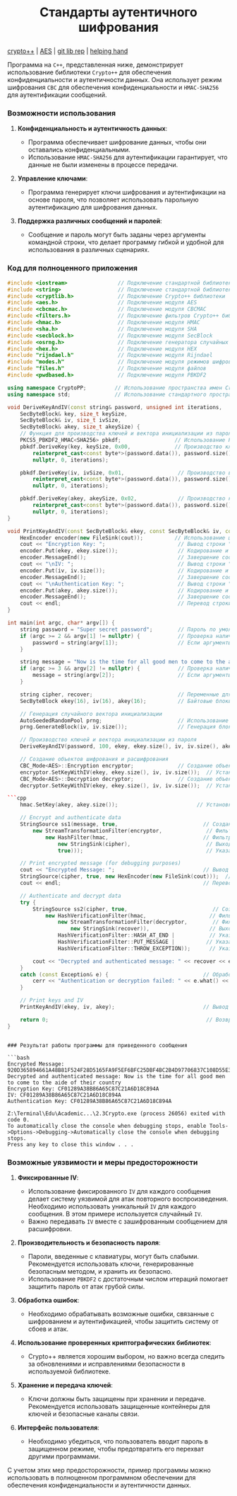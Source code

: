 # <p align = "center">Стандарты аутентичного шифрования</p>

[crypto++](https://www.cryptopp.com/) | [AES](https://www.cryptopp.com/wiki/Advanced_Encryption_Standard) | [git lib rep](https://github.com/weidai11/cryptopp) | [helping hand](https://www.youtube.com/watch?v=5XE4zEN-WKg)

Программа на `C++`, представленная ниже, демонстрирует использование библиотеки `Crypto++` для обеспечения конфиденциальности и аутентичности данных. Она использует режим шифрования `CBC` для обеспечения конфиденциальности и `HMAC-SHA256` для аутентификации сообщений.

### Возможности использования

1. **Конфиденциальность и аутентичность данных**:
   - Программа обеспечивает шифрование данных, чтобы они оставались конфиденциальными.
   - Использование `HMAC-SHA256` для аутентификации гарантирует, что данные не были изменены в процессе передачи.

2. **Управление ключами**:
   - Программа генерирует ключи шифрования и аутентификации на основе пароля, что позволяет использовать парольную аутентификацию для шифрования данных.

3. **Поддержка различных сообщений и паролей**:
   - Сообщение и пароль могут быть заданы через аргументы командной строки, что делает программу гибкой и удобной для использования в различных сценариях.

### Код для полноценного приложения

```cpp
#include <iostream>                // Подключение стандартной библиотеки ввода-вывода
#include <string>                  // Подключение стандартной библиотеки строк
#include <cryptlib.h>              // Подключение Crypto++ библиотеки
#include <aes.h>                   // Подключение модуля AES
#include <cbcmac.h>                // Подключение модуля CBCMAC
#include <filters.h>               // Подключение фильтров Crypto++ библиотеки
#include <hmac.h>                  // Подключение модуля HMAC
#include <sha.h>                   // Подключение модуля SHA
#include <secblock.h>              // Подключение модуля SecBlock
#include <osrng.h>                 // Подключение генератора случайных чисел
#include <hex.h>                   // Подключение модуля HEX
#include "rijndael.h"              // Подключение модуля Rijndael
#include "modes.h"                 // Подключение модуля режимов шифрования
#include "files.h"                 // Подключение модуля файлов
#include <pwdbased.h>              // Подключение модуля PBKDF2

using namespace CryptoPP;         // Использование пространства имен CryptoPP
using namespace std;              // Использование стандартного пространства имен

void DeriveKeyAndIV(const string& password, unsigned int iterations,
    SecByteBlock& key, size_t keySize,
    SecByteBlock& iv, size_t ivSize,
    SecByteBlock& akey, size_t akeySize) {
    // Функция для производства ключей и вектора инициализации из пароля с помощью функции производства ключей (например, PBKDF2)
    PKCS5_PBKDF2_HMAC<SHA256> pbkdf;                 // Использование PBKDF2 с хэш-функцией SHA-256
    pbkdf.DeriveKey(key, keySize, 0x00,              // Производство ключа из пароля
        reinterpret_cast<const byte*>(password.data()), password.size(),
        nullptr, 0, iterations);

    pbkdf.DeriveKey(iv, ivSize, 0x01,                 // Производство вектора инициализации из пароля
        reinterpret_cast<const byte*>(password.data()), password.size(),
        nullptr, 0, iterations);

    pbkdf.DeriveKey(akey, akeySize, 0x02,             // Производство ключа аутентификации из пароля
        reinterpret_cast<const byte*>(password.data()), password.size(),
        nullptr, 0, iterations);
}

void PrintKeyAndIV(const SecByteBlock& ekey, const SecByteBlock& iv, const SecByteBlock& akey) {
    HexEncoder encoder(new FileSink(cout));          // Использование шестнадцатеричного кодировщика для вывода в консоль
    cout << "Encryption Key: ";                       // Вывод строки "Encryption Key: "
    encoder.Put(ekey, ekey.size());                   // Кодирование и вывод ключа шифрования
    encoder.MessageEnd();                             // Завершение сообщения кодировщика
    cout << "\nIV: ";                                 // Вывод строки "IV: "
    encoder.Put(iv, iv.size());                       // Кодирование и вывод вектора инициализации
    encoder.MessageEnd();                             // Завершение сообщения кодировщика
    cout << "\nAuthentication Key: ";                 // Вывод строки "Authentication Key: "
    encoder.Put(akey, akey.size());                   // Кодирование и вывод ключа аутентификации
    encoder.MessageEnd();                             // Завершение сообщения кодировщика
    cout << endl;                                     // Перевод строки
}

int main(int argc, char* argv[]) {
    string password = "Super secret password";        // Пароль по умолчанию
    if (argc >= 2 && argv[1] != nullptr) {            // Проверка наличия аргументов командной строки
        password = string(argv[1]);                   // Если аргументы есть, использовать второй аргумент как пароль
    }

    string message = "Now is the time for all good men to come to the aide of their country";  // Сообщение по умолчанию
    if (argc >= 3 && argv[2] != nullptr) {            // Проверка наличия аргументов командной строки
        message = string(argv[2]);                    // Если аргументы есть, использовать третий аргумент как сообщение
    }

    string cipher, recover;                           // Переменные для хранения зашифрованного сообщения и восстановленного сообщения
    SecByteBlock ekey(16), iv(16), akey(16);          // Байтовые блоки для ключа шифрования, вектора инициализации и ключа аутентификации

    // Генерация случайного вектора инициализации
    AutoSeededRandomPool prng;                        // Использование автоматически генерируемого генератора случайных чисел
    prng.GenerateBlock(iv, iv.size());                // Генерация блока случайных чисел для вектора инициализации

    // Производство ключей и вектора инициализации из пароля
    DeriveKeyAndIV(password, 100, ekey, ekey.size(), iv, iv.size(), akey, akey.size());

    // Создание объектов шифрования и расшифрования
    CBC_Mode<AES>::Encryption encryptor;              // Создание объекта шифрования AES в режиме CBC
    encryptor.SetKeyWithIV(ekey, ekey.size(), iv, iv.size());  // Установка ключа и вектора инициализации для объекта шифрования
    CBC_Mode<AES>::Decryption decryptor;              // Создание объекта расшифрования AES в режиме CBC
    decryptor.SetKeyWithIV(ekey, ekey.size(), iv, iv.size());  // Установка ключа и вектора инициализации для объекта расшифрования

```cpp
    hmac.SetKey(akey, akey.size());                         // Установка ключа аутентификации для объекта HMAC

    // Encrypt and authenticate data
    StringSource ss1(message, true,                           // Создание источника строки для шифрования и аутентификации данных
        new StreamTransformationFilter(encryptor,              // Фильтр шифрования
            new HashFilter(hmac,                              // Фильтр аутентификации с использованием HMAC
                new StringSink(cipher),                        // Выходной поток для зашифрованных данных
                true)));                                       // Указание на конец потока данных

    // Print encrypted message (for debugging purposes)
    cout << "Encrypted Message: ";                            // Вывод строки "Encrypted Message: "
    StringSource(cipher, true, new HexEncoder(new FileSink(cout)));  // Кодирование и вывод зашифрованного сообщения в шестнадцатеричном формате
    cout << endl;                                             // Перевод строки

    // Authenticate and decrypt data
    try {
        StringSource ss2(cipher, true,                           // Создание источника строки для аутентификации и расшифрования данных
            new HashVerificationFilter(hmac,                    // Фильтр проверки аутентификации с использованием HMAC
                new StreamTransformationFilter(decryptor,        // Фильтр расшифрования
                    new StringSink(recover)),                   // Выходной поток для восстановленных данных
                HashVerificationFilter::HASH_AT_END |           // Указание на то, что HMAC находится в конце сообщения
                HashVerificationFilter::PUT_MESSAGE |          // Указание на сохранение сообщения
                HashVerificationFilter::THROW_EXCEPTION));      // Указание на генерацию исключения при неудачной аутентификации

        cout << "Decrypted and authenticated message: " << recover << endl;  // Вывод расшифрованного и аутентифицированного сообщения
    }
    catch (const Exception& e) {                              // Обработка исключений
        cerr << "Authentication or decryption failed: " << e.what() << endl;  // Вывод сообщения об ошибке аутентификации или расшифровки
    }

    // Print keys and IV
    PrintKeyAndIV(ekey, iv, akey);                            // Вывод ключей и вектора инициализации

    return 0;                                                  // Возврат нуля, указывающего на успешное завершение программы
}
```
```

### Результат работы программы для приведенного сообщения

```bash
Encrypted Message: 920D365894661A48B81F524F28D5165FA9F5EF6BFC25DBF4BC2B4D97706837C108D55E33DEF19378627E69AAB6413B3F37316FBAFAFDD8164C3A1E30651009151E5054E1D00BAF5B37A96B87B183721B403563DC6EA21A408431A2FC51F7770964B425FB860E9978D1E97E70FFBAFE83
Decrypted and authenticated message: Now is the time for all good men to come to the aide of their country
Encryption Key: CF01289A38B86A65C87C21A6D18C894A
IV: CF01289A38B86A65C87C21A6D18C894A
Authentication Key: CF01289A38B86A65C87C21A6D18C894A

Z:\Terminal\Edu\Academic...\2.3Crypto.exe (process 26056) exited with code 0.
To automatically close the console when debugging stops, enable Tools->Options->Debugging->Automatically close the console when debugging stops.
Press any key to close this window . . .
```

### Возможные уязвимости и меры предосторожности

1. **Фиксированные IV**:
   - Использование фиксированного `IV` для каждого сообщения делает систему уязвимой для атак повторного воспроизведения. Необходимо использовать уникальный `IV` для каждого сообщения. В этом примере используется случайный `IV`.
   - Важно передавать `IV` вместе с зашифрованным сообщением для расшифровки.

2. **Производительность и безопасность пароля**:
   - Пароли, введенные с клавиатуры, могут быть слабыми. Рекомендуется использовать ключи, генерированные безопасным методом, и хранить их безопасно.
   - Использование `PBKDF2` с достаточным числом итераций помогает защитить пароль от атак грубой силы.

3. **Обработка ошибок**:
   - Необходимо обрабатывать возможные ошибки, связанные с шифрованием и аутентификацией, чтобы защитить систему от сбоев и атак.

4. **Использование проверенных криптографических библиотек**:
   - Crypto++ является хорошим выбором, но важно всегда следить за обновлениями и исправлениями безопасности в используемой библиотеке.

5. **Хранение и передача ключей**:
   - Ключи должны быть защищены при хранении и передаче. Рекомендуется использовать защищенные контейнеры для ключей и безопасные каналы связи.

6. **Интерфейс пользователя**:
   - Необходимо убедиться, что пользователь вводит пароль в защищенном режиме, чтобы предотвратить его перехват другими программами.

С учетом этих мер предосторожности, пример программы можно использовать в полноценном программном обеспечении для обеспечения конфиденциальности и аутентичности данных.
